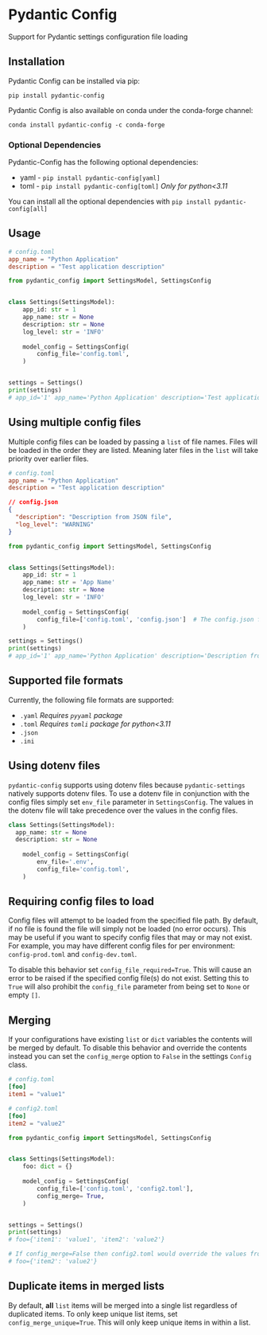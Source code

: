 # Pydantic Config
Support for Pydantic settings configuration file loading

## Installation
Pydantic Config can be installed via pip:

`pip install pydantic-config`

Pydantic Config is also available on conda under the conda-forge channel:

`conda install pydantic-config -c conda-forge`



### Optional Dependencies

Pydantic-Config has the following optional dependencies:
  - yaml - `pip install pydantic-config[yaml]`
  - toml - `pip install pydantic-config[toml]` _Only for python<3.11_

You can install all the optional dependencies with `pip install pydantic-config[all]`

## Usage

```toml
# config.toml
app_name = "Python Application"
description = "Test application description"
```

```python
from pydantic_config import SettingsModel, SettingsConfig


class Settings(SettingsModel):
    app_id: str = 1
    app_name: str = None
    description: str = None
    log_level: str = 'INFO'
    
    model_config = SettingsConfig(
        config_file='config.toml',
    )


settings = Settings()
print(settings)
# app_id='1' app_name='Python Application' description='Test application description' log_level='INFO'

```

## Using multiple config files
Multiple config files can be loaded by passing a `list` of file names. Files will be loaded in the order they are listed.
Meaning later files in the `list` will take priority over earlier files.

```toml
# config.toml
app_name = "Python Application"
description = "Test application description"
```


```json
// config.json
{
  "description": "Description from JSON file",
  "log_level": "WARNING"
}
```

```python
from pydantic_config import SettingsModel, SettingsConfig


class Settings(SettingsModel):
    app_id: str = 1
    app_name: str = 'App Name'
    description: str = None
    log_level: str = 'INFO'
    
    model_config = SettingsConfig(
        config_file=['config.toml', 'config.json']  # The config.json file will take priority over config.toml
    )

settings = Settings()
print(settings)
# app_id='1' app_name='Python Application' description='Description from JSON file' log_level='WARNING'
```

## Supported file formats
Currently, the following file formats are supported:
  - `.yaml` _Requires `pyyaml` package_
  - `.toml` _Requires `tomli` package for python<3.11_
  - `.json`
  - `.ini`

## Using dotenv files
`pydantic-config` supports using dotenv files because `pydantic-settings` natively supports dotenv files. 
To use a dotenv file in conjunction with the config files simply set `env_file` parameter in `SettingsConfig`.
The values in the dotenv file will take precedence over the values in the config files.

```python
class Settings(SettingsModel):
  app_name: str = None
  description: str = None
    
    model_config = SettingsConfig(
        env_file='.env',
        config_file='config.toml',
    )
```


## Requiring config files to load
Config files will attempt to be loaded from the specified file path. By default, if no file is found the file 
will simply not be loaded (no error occurs). This may be useful if you want to specify config files that 
may or may not exist. For example, you may have different config files for per 
environment: `config-prod.toml` and `config-dev.toml`.

To disable this behavior set `config_file_required=True`. This will cause an error to be raised
if the specified config file(s) do not exist. Setting this to `True` will also prohibit the `config_file`
parameter from being set to `None` or empty `[]`.


## Merging
If your configurations have existing `list` or `dict` variables the contents will be merged by default. To disable
this behavior and override the contents instead you can set the `config_merge` option to `False` in the settings 
`Config` class.

```toml
# config.toml
[foo]
item1 = "value1"
```
```toml
# config2.toml
[foo]
item2 = "value2"
```

```python
from pydantic_config import SettingsModel, SettingsConfig


class Settings(SettingsModel):
    foo: dict = {}
    
    model_config = SettingsConfig(
        config_file=['config.toml', 'config2.toml'],
        config_merge= True,
    )


settings = Settings()
print(settings)
# foo={'item1': 'value1', 'item2': 'value2'}

# If config_merge=False then config2.toml would override the values from config.toml
# foo={'item2': 'value2'}
```

## Duplicate items in merged lists
By default, __all__ `list` items will be merged into a single list regardless of duplicated items. To only keep
unique list items, set `config_merge_unique=True`. This will only keep unique items in within a list.


